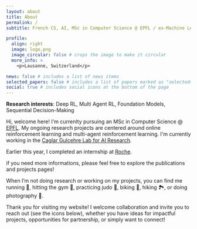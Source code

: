 ```yaml
---
layout: about
title: About
permalink: /
subtitle: French CS, AI, MSc in Computer Science @ EPFL / ex-Machine Learning Engineer Intern @Roche

profile:
  align: right
  image: logo.png
  image_circular: false # crops the image to make it circular
  more_info: >
    <p>Lausanne, Switzerland</p>

news: false # includes a list of news items
selected_papers: false # includes a list of papers marked as "selected={true}"
social: true # includes social icons at the bottom of the page
---
```


**Research interests**: Deep RL, Multi Agent RL, Foundation Models, Sequential Decision-Making

Hi, welcome here!
I'm currenlty pursuing an MSc in Computer Science @ [EPFL](https://www.epfl.ch/education/master/programs/computer-science/). My ongoing research projects are centered around online reinforcement learning and multi-agent reinforcement learning. I'm currently working in the [Caglar Gulcehre Lab for AI Research](https://www.epfl.ch/labs/claire/).

Earlier this year, I completed an internship at [Roche](https://www.roche.com/).

if you need more informations, please feel free to explore the publications and projects pages!

When I’m not doing research or working on my projects, you can find me running 🏃, hitting the gym 💪, practicing judo 🥋, biking 🚴, hiking 🏞️, or doing photography 📸.

Thank you for visiting my website! I welcome collaboration and invite you to reach out (see the icons below), whether you have ideas for impactful projects, opportunities for partnership, or simply want to connect!